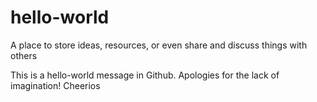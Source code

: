# hello-world
A place to store ideas, resources, or even share and discuss things with others

This is a hello-world message in Github.
Apologies for the lack of imagination! Cheerios
